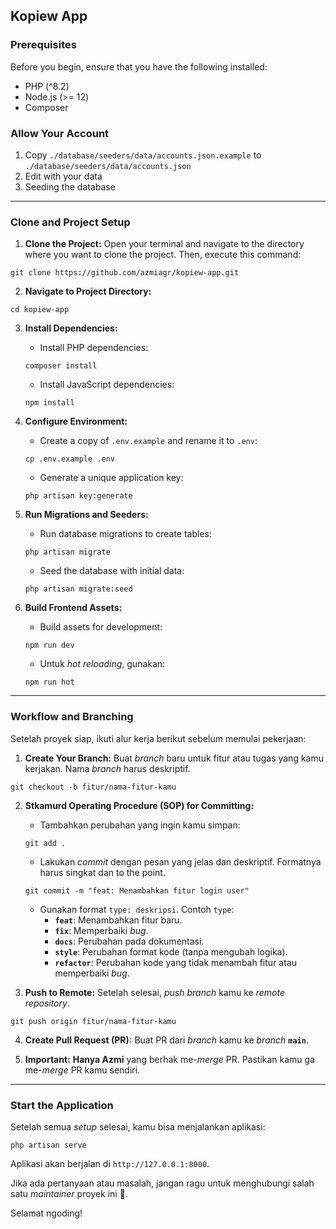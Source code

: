 ## Kopiew App

### Prerequisites

Before you begin, ensure that you have the following installed:

  - PHP (^8.2)
  - Node.js (\>= 12)
  - Composer

### Allow Your Account

1.  Copy `./database/seeders/data/accounts.json.example` to `./database/seeders/data/accounts.json`
2.  Edit with your data
3.  Seeding the database

-----

### Clone and Project Setup

1.  **Clone the Project:** Open your terminal and navigate to the directory where you want to clone the project. Then, execute this command:

<!-- end list -->

```shell
git clone https://github.com/azmiagr/kopiew-app.git
```

2.  **Navigate to Project Directory:**

<!-- end list -->

```shell
cd kopiew-app
```

3.  **Install Dependencies:**

      * Install PHP dependencies:

    <!-- end list -->

    ```shell
    composer install
    ```

      * Install JavaScript dependencies:

    <!-- end list -->

    ```shell
    npm install
    ```

4.  **Configure Environment:**

      * Create a copy of `.env.example` and rename it to `.env`:

    <!-- end list -->

    ```shell
    cp .env.example .env
    ```

      * Generate a unique application key:

    <!-- end list -->

    ```shell
    php artisan key:generate
    ```

5.  **Run Migrations and Seeders:**

      * Run database migrations to create tables:

    <!-- end list -->

    ```shell
    php artisan migrate
    ```

      * Seed the database with initial data:

    <!-- end list -->

    ```shell
    php artisan migrate:seed
    ```

6.  **Build Frontend Assets:**

      * Build assets for development:

    <!-- end list -->

    ```shell
    npm run dev
    ```

      * Untuk *hot reloading*, gunakan:

    <!-- end list -->

    ```shell
    npm run hot
    ```

-----

### Workflow and Branching

Setelah proyek siap, ikuti alur kerja berikut sebelum memulai pekerjaan:

1.  **Create Your Branch:** Buat *branch* baru untuk fitur atau tugas yang kamu kerjakan. Nama *branch* harus deskriptif.

<!-- end list -->

```shell
git checkout -b fitur/nama-fitur-kamu
```

2.  **Stkamurd Operating Procedure (SOP) for Committing:**

      * Tambahkan perubahan yang ingin kamu simpan:

    <!-- end list -->

    ```shell
    git add .
    ```

      * Lakukan *commit* dengan pesan yang jelas dan deskriptif. Formatnya harus singkat dan to the point.

    <!-- end list -->

    ```shell
    git commit -m "feat: Menambahkan fitur login user"
    ```

      * Gunakan format `type: deskripsi`. Contoh `type`:
          * **`feat`**: Menambahkan fitur baru.
          * **`fix`**: Memperbaiki *bug*.
          * **`docs`**: Perubahan pada dokumentasi.
          * **`style`**: Perubahan format kode (tanpa mengubah logika).
          * **`refactor`**: Perubahan kode yang tidak menambah fitur atau memperbaiki *bug*.

3.  **Push to Remote:** Setelah selesai, *push* *branch* kamu ke *remote repository*.

<!-- end list -->

```shell
git push origin fitur/nama-fitur-kamu
```

4.  **Create Pull Request (PR):** Buat PR dari *branch* kamu ke *branch* **`main`**.

5.  **Important:** **Hanya Azmi** yang berhak me-*merge* PR. Pastikan kamu ga me-*merge* PR kamu sendiri.

-----

### Start the Application

Setelah semua *setup* selesai, kamu bisa menjalankan aplikasi:

```shell
php artisan serve
```

Aplikasi akan berjalan di `http://127.0.0.1:8000`.

Jika ada pertanyaan atau masalah, jangan ragu untuk menghubungi salah satu *maintainer* proyek ini 🙂.

Selamat ngoding\!
